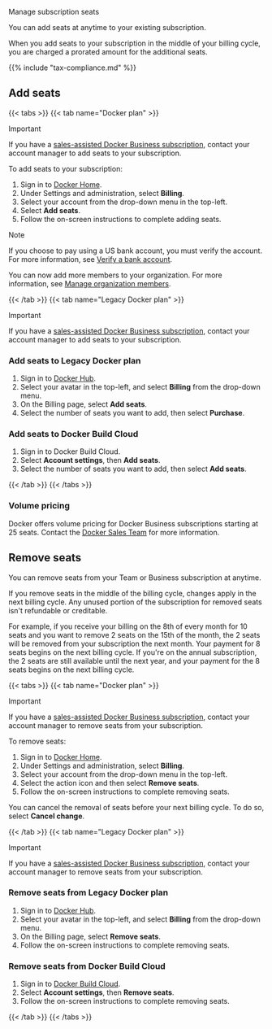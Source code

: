 Manage subscription seats


You can add seats at anytime to your existing subscription.

When you add seats to your subscription in the middle of your billing cycle, you are charged a prorated amount for the additional seats.

{{% include "tax-compliance.md" %}}

## Add seats

{{< tabs >}}
{{< tab name="Docker plan" >}}

> [!IMPORTANT]
>
> If you have a [sales-assisted Docker Business subscription](details.md#sales-assisted), contact your account manager to add seats to your subscription.

To add seats to your subscription:

1. Sign in to [Docker Home](https://app.docker.com/).
2. Under Settings and administration, select **Billing**.
3. Select your account from the drop-down menu in the top-left.
4. Select **Add seats**.
5. Follow the on-screen instructions to complete adding seats.

> [!NOTE]
>
> If you choose to pay using a US bank account, you must verify the account. For
> more information, see [Verify a bank account](manuals/billing/payment-method.md#verify-a-bank-account).

You can now add more members to your organization. For more information, see [Manage organization members](../admin/organization/members.md).

{{< /tab >}}
{{< tab name="Legacy Docker plan" >}}

> [!IMPORTANT]
>
> If you have a [sales-assisted Docker Business subscription](details.md#sales-assisted), contact your account manager to add seats to your subscription.

### Add seats to Legacy Docker plan

1. Sign in to [Docker Hub](https://hub.docker.com).
2. Select your avatar in the top-left, and select **Billing** from the drop-down menu.
3. On the Billing page, select **Add seats**.
4. Select the number of seats you want to add, then select **Purchase**.

### Add seats to Docker Build Cloud

1. Sign in to Docker Build Cloud.
2. Select **Account settings**, then **Add seats**.
3. Select the number of seats you want to add, then select **Add seats**.

{{< /tab >}}
{{< /tabs >}}

### Volume pricing

Docker offers volume pricing for Docker Business subscriptions starting at 25 seats. Contact the [Docker Sales Team](https://www.docker.com/pricing/contact-sales/) for more information.

## Remove seats

You can remove seats from your Team or Business subscription at anytime.

If you remove seats in the middle of the billing cycle, changes apply in the next billing cycle. Any unused portion of the subscription for removed seats isn't refundable or creditable.

For example, if you receive your billing on the 8th of every month for 10 seats and you want to remove 2 seats on the 15th of the month, the 2 seats will be removed from your subscription the next month. Your payment for 8 seats begins on the next billing cycle. If you're on the annual subscription, the 2 seats are still available until the next year, and your payment for the 8 seats begins on the next billing cycle.

{{< tabs >}}
{{< tab name="Docker plan" >}}

> [!IMPORTANT]
>
> If you have a [sales-assisted Docker Business subscription](details.md#sales-assisted), contact your account manager to remove seats from your subscription.

To remove seats:

1. Sign in to [Docker Home](https://app.docker.com/).
2. Under Settings and administration, select **Billing**.
3. Select your account from the drop-down menu in the top-left.
4. Select the action icon and then select **Remove seats**.
5. Follow the on-screen instructions to complete removing seats.

You can cancel the removal of seats before your next billing cycle. To do so, select **Cancel change**.

{{< /tab >}}
{{< tab name="Legacy Docker plan" >}}

> [!IMPORTANT]
>
> If you have a [sales-assisted Docker Business subscription](details.md#sales-assisted), contact your account manager to remove seats from your subscription.

### Remove seats from Legacy Docker plan

1. Sign in to [Docker Hub](https://hub.docker.com).
2. Select your avatar in the top-left, and select **Billing** from the drop-down menu.
3. On the Billing page, select **Remove seats**.
4. Follow the on-screen instructions to complete removing seats.

### Remove seats from Docker Build Cloud

1. Sign in to [Docker Build Cloud](https://app.docker.com/build).
2. Select **Account settings**, then **Remove seats**.
3. Follow the on-screen instructions to complete removing seats.

{{< /tab >}}
{{< /tabs >}}